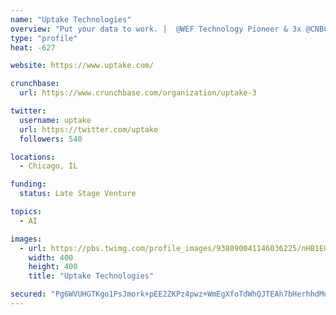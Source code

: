 ```yaml
---
name: "Uptake Technologies"
overview: "Put your data to work. |  @WEF Technology Pioneer & 3x @CNBC #Disruptor50"
type: "profile"
heat: -627

website: https://www.uptake.com/

crunchbase:
  url: https://www.crunchbase.com/organization/uptake-3

twitter:
  username: uptake
  url: https://twitter.com/uptake
  followers: 540

locations:
  - Chicago, IL

funding:
  status: Late Stage Venture

topics:
  - AI

images:
  - url: https://pbs.twimg.com/profile_images/938090041146036225/nHB1EQ6B_400x400.jpg
    width: 400
    height: 400
    title: "Uptake Technologies"

secured: "Pg6WVUHGTKgo1PsJmork+pEE2ZKPz4pwz+WmEgXfoTdWhQJTEAh7bHerhhdMuqNWn5epQCAWjkEe4ysMFKkZYkBvIlFOGeWbTEFdh29nXiTSWQtaIbT9Q9w9wvw4wZVHf1VJBINXytYJzHvG/F/qOVJiTKfM2mTsSJRCvWFfR9j/RwaIfwZW6rlLPcoG8hpl7AcfNg77saKlXKMb19vTNiOONL9YOq+5OUIgJpiZTTp6amZ3tWZntK97fykKtNbZsdzL+teUqsK5x33SJ5X8TMPXacFOi1Mhwt9PZWNOH6nqybN3ssal6b7DrAWa4KW1;65gcXudL+pzjWtXAJk/0kA=="
---
```


